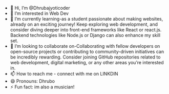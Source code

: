 - 👋 Hi, I’m @Dhrubajyoticoder
- 👀 I’m interested in Web Dev
- 🌱 I’m currently learning-as a student passionate about making websites, already on an exciting journey! Keep exploring web development, and consider diving deeper into front-end frameworks like React or react.js. Backend technologies like Node.js or Django can also enhance my skill set.
- 💞️ I’m looking to collaborate on-Collaborating with fellow developers on open-source projects or contributing to community-driven initiatives can be incredibly rewarding. Consider joining GitHub repositories related to web development, digital marketing, or any other areas you’re interested in.
- 📫 How to reach me - connect with me on LINKDIN
- 😄 Pronouns: Dhrubo
- ⚡ Fun fact: im also a musician!

<!---
